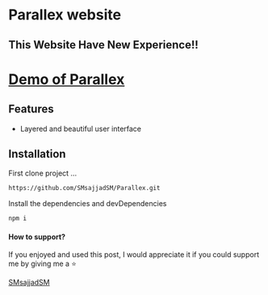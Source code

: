 
# Parallex website
## This Website Have New Experience!!


[Demo of Parallex](https://smsajjadsm.github.io/Parallex/)
===






## Features

- Layered and beautiful user interface







## Installation


First clone project ...

```sh
https://github.com/SMsajjadSM/Parallex.git
```

Install the dependencies and devDependencies

```sh
npm i
```


#### How to support?
 If you enjoyed and used this post,
I would appreciate it if you could
support me by giving me a ⭐

[SMsajjadSM](https://github.com/SMsajjadSM/Parallex)
